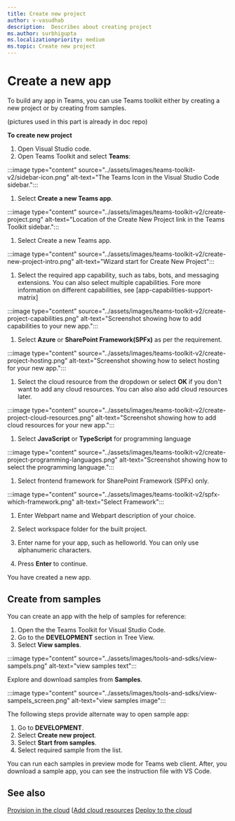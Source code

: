 ```yaml
---
title: Create new project
author: v-vasudhab
description:  Describes about creating project
ms.author: surbhigupta
ms.localizationpriority: medium
ms.topic: Create new project
---
```


# Create a new app

To build any app in Teams, you can use Teams toolkit either by creating a new project or by creating from samples.

(pictures used in this part is already in doc repo)

**To create new project**

1. Open Visual Studio code.
1. Open Teams Toolkit and select **Teams**:

:::image type="content" source="../assets/images/teams-toolkit-v2/sidebar-icon.png" alt-text="The Teams Icon in the Visual Studio Code sidebar.":::

1. Select **Create a new Teams app**.

:::image type="content" source="../assets/images/teams-toolkit-v2/create-project.png" alt-text="Location of the Create New Project link in the Teams Toolkit sidebar.":::

1. Select Create a new Teams app.

:::image type="content" source="../assets/images/teams-toolkit-v2/create-new-project-intro.png" alt-text="Wizard start for Create New Project":::

1. Select the required app capability, such as tabs, bots, and messaging extensions. You can also select multiple capabilities. Fore more information on different capabilities, see [app-capabilities-support-matrix]

:::image type="content" source="../assets/images/teams-toolkit-v2/create-project-capabilities.png" alt-text="Screenshot showing how to add capabilities to your new app.":::

1. Select **Azure** or **SharePoint Framework(SPFx)** as per the requirement.

:::image type="content" source="../assets/images/teams-toolkit-v2/create-project-hosting.png" alt-text="Screenshot showing how to select hosting for your new app.":::

1. Select the cloud resource from the dropdown or select **OK** if you don't want to add any cloud resources. You can also also add cloud resources later.

:::image type="content" source="../assets/images/teams-toolkit-v2/create-project-cloud-resources.png" alt-text="Screenshot showing how to add cloud resources for your new app.":::

1. Select **JavaScript** or **TypeScript** for programming language

:::image type="content" source="../assets/images/teams-toolkit-v2/create-project-programming-languages.png" alt-text="Screenshot showing how to select the programming language.":::

1. Select frontend framework for SharePoint Framework (SPFx) only.

:::image type="content" source="../assets/images/teams-toolkit-v2/spfx-which-framework.png" alt-text="Select Framework":::

1. Enter Webpart name and Webpart description of your choice.

1. Select workspace folder for the built project.
1. Enter name for your app, such as helloworld. You can only use alphanumeric characters.
1. Press **Enter** to continue.

You have created a new app.

## Create from samples

You can create an app with the help of samples for reference:

1. Open the the Teams Toolkit for Visual Studio Code.
1. Go to the **DEVELOPMENT** section in Tree View.
1. Select **View samples**. 

:::image type="content" source="../assets/images/tools-and-sdks/view-sampels.png" alt-text="view samples text":::

Explore and download samples from **Samples**.

:::image type="content" source="../assets/images/tools-and-sdks/view-sampels_screen.png" alt-text="view samples image":::

The following steps provide alternate way to open sample app:

1. Go to **DEVELOPMENT**.
1. Select **Create new project**.
1. Select **Start from samples**.
1. Select required sample from the list.

You can run each samples in preview mode for Teams web client. After, you download a sample app, you can see the instruction file with VS Code.

## See also

[Provision in the cloud](provision-in-the-cloud.md)
[[Add cloud resources](add-cloud-resources.md)
[Deploy to the cloud](deploy-to-the-cloud.md)